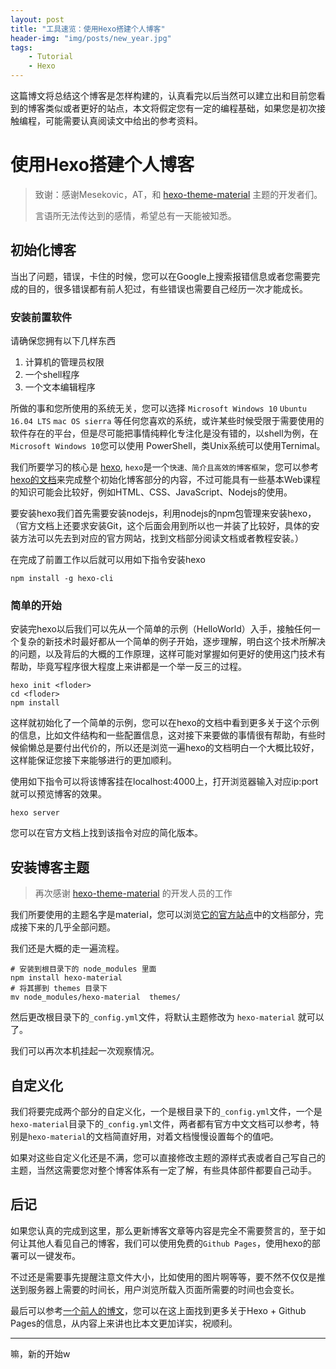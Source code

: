 ```yaml
---
layout: post
title: "工具速览：使用Hexo搭建个人博客"
header-img: "img/posts/new_year.jpg"
tags:
    - Tutorial
    - Hexo
---
```

这篇博文将总结这个博客是怎样构建的，认真看完以后当然可以建立出和目前您看到的博客类似或者更好的站点，本文将假定您有一定的编程基础，如果您是初次接触编程，可能需要认真阅读文中给出的参考资料。

<!--more-->

# 使用Hexo搭建个人博客

> 致谢：感谢Mesekovic，AT，和 [hexo-theme-material](https://github.com/viosey/hexo-theme-material) 主题的开发者们。
> 
> 言语所无法传达到的感情，希望总有一天能被知悉。

## 初始化博客

当出了问题，错误，卡住的时候，您可以在Google上搜索报错信息或者您需要完成的目的，很多错误都有前人犯过，有些错误也需要自己经历一次才能成长。

### 安装前置软件
请确保您拥有以下几样东西
1. 计算机的管理员权限
2. 一个shell程序
3. 一个文本编辑程序

所做的事和您所使用的系统无关，您可以选择 `Microsoft Windows 10` `Ubuntu 16.04 LTS` `mac OS sierra` 等任何您喜欢的系统，或许某些时候受限于需要使用的软件存在的平台，但是尽可能把事情纯粹化专注化是没有错的，以shell为例，在`Microsoft Windows 10`您可以使用 PowerShell，类Unix系统可以使用Ternimal。 

我们所要学习的核心是 [hexo](https://hexo.io/), `hexo`是一个`快速、简介且高效的博客框架`，您可以参考[hexo的文档](https://hexo.io/zh-cn/docs/)来完成整个初始化博客部分的内容，不过可能具有一些基本Web课程的知识可能会比较好，例如HTML、CSS、JavaScript、Nodejs的使用。

要安装hexo我们首先需要安装nodejs，利用nodejs的npm包管理来安装hexo，（官方文档上还要求安装Git，这个后面会用到所以也一并装了比较好，具体的安装方法可以先去到对应的官方网站，找到文档部分阅读文档或者教程安装。）

在完成了前置工作以后就可以用如下指令安装hexo

```shell
npm install -g hexo-cli
```

### 简单的开始

安装完hexo以后我们可以先从一个简单的示例（HelloWorld）入手，接触任何一个复杂的新技术时最好都从一个简单的例子开始，逐步理解，明白这个技术所解决的问题，以及背后的大概的工作原理，这样可能对掌握如何更好的使用这门技术有帮助，毕竟写程序很大程度上来讲都是一个举一反三的过程。

```shell
hexo init <floder>
cd <floder>
npm install
```
这样就初始化了一个简单的示例，您可以在hexo的文档中看到更多关于这个示例的信息，比如文件结构和一些配置信息，这对接下来要做的事情很有帮助，有些时候偷懒总是要付出代价的，所以还是浏览一遍hexo的文档明白一个大概比较好，这样能保证您接下来能够进行的更加顺利。

使用如下指令可以将该博客挂在localhost:4000上，打开浏览器输入对应ip:port就可以预览博客的效果。

```shell
hexo server
```

您可以在官方文档上找到该指令对应的简化版本。

## 安装博客主题

> 再次感谢 [hexo-theme-material](https://github.com/viosey/hexo-theme-material#quick-start-%E5%BF%AB%E9%80%9F%E5%BC%80%E5%A7%8B) 的开发人员的工作

我们所要使用的主题名字是material，您可以浏览[它的官方站点](https://material.viosey.com/)中的文档部分，完成接下来的几乎全部问题。

我们还是大概的走一遍流程。

```shell
# 安装到根目录下的 node_modules 里面
npm install hexo-material
# 将其挪到 themes 目录下
mv node_modules/hexo-material  themes/
```

然后更改根目录下的`_config.yml`文件，将默认主题修改为 `hexo-material` 就可以了。

我们可以再次本机挂起一次观察情况。

## 自定义化

我们将要完成两个部分的自定义化，一个是根目录下的`_config.yml`文件，一个是`hexo-material`目录下的`_config.yml`文件，两者都有官方中文文档可以参考，特别是`hexo-material`的文档简直好用，对着文档慢慢设置每个的值吧。

如果对这些自定义化还是不满，您可以直接修改主题的源样式表或者自己写自己的主题，当然这需要您对整个博客体系有一定了解，有些具体部件都要自己动手。

## 后记

如果您认真的完成到这里，那么更新博客文章等内容是完全不需要赘言的，至于如何让其他人看见自己的博客，我们可以使用免费的`Github Pages`，使用hexo的部署可以一键发布。

不过还是需要事先提醒注意文件大小，比如使用的图片啊等等，要不然不仅仅是推送到服务器上需要的时间长，用户浏览所载入页面所需要的时间也会变长。

最后可以参考[一个前人的博文](https://linghucong.js.org/2016/04/15/2016-04-15-hexo-github-pages-blog/)，您可以在这上面找到更多关于Hexo + Github Pages的信息，从内容上来讲也比本文更加详实，祝顺利。

---

嘛，新的开始w